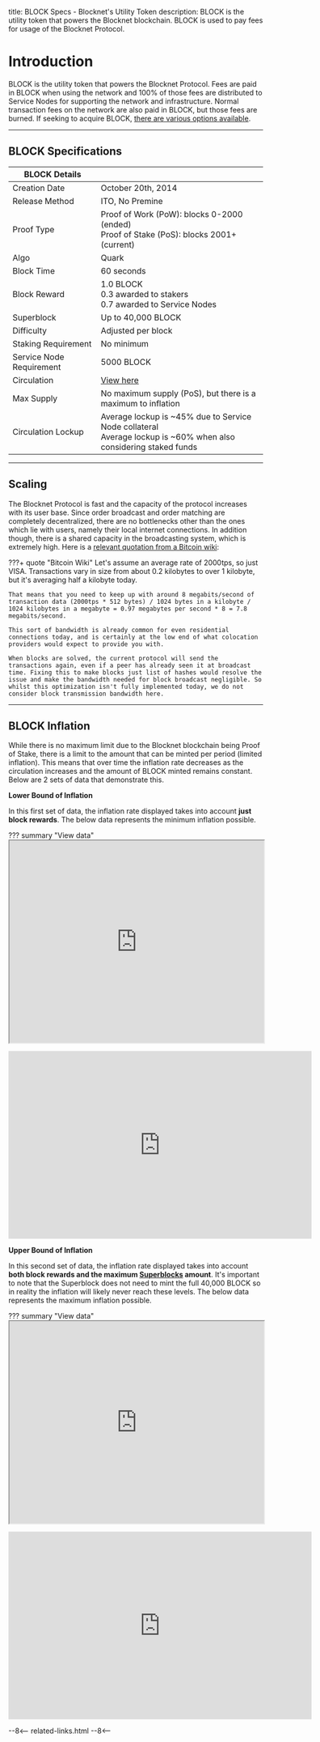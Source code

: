 title: BLOCK Specs - Blocknet's Utility Token
description: BLOCK is the utility token that powers the Blocknet blockchain. BLOCK is used to pay fees for usage of the Blocknet Protocol.

# Introduction

BLOCK is the utility token that powers the Blocknet Protocol. Fees are paid in BLOCK when using the network and 100% of those fees are distributed to Service Nodes for supporting the network and infrastructure. Normal transaction fees on the network are also paid in BLOCK, but those fees are burned. If seeking to acquire BLOCK, [there are various options available](/project/exchanges).

---

## BLOCK Specifications

|BLOCK Details 			| 					|
------------------------|--------------------
Creation Date   		| October 20th, 2014
Release Method  		| ITO, No Premine
Proof Type   			| Proof of Work (PoW): blocks 0-2000 (ended) <br>Proof of Stake (PoS): blocks 2001+ (current)
Algo					| Quark
Block Time 				| 60 seconds
Block Reward 			| 1.0 BLOCK <br>0.3 awarded to stakers <br>0.7 awarded to Service Nodes
Superblock 				| Up to 40,000 BLOCK
Difficulty				| Adjusted per block<span id="spec_difficulty"></span>
Staking Requirement		| No minimum
Service Node Requirement| 5000 BLOCK
Circulation 			| <span id="spec_circulation">[View here](https://chainz.cryptoid.info/block/)</span>
Max Supply 				| No maximum supply (PoS), but there is a maximum to inflation
Circulation Lockup 		| Average lockup is ~45% due to Service Node collateral <br>Average lockup is ~60% when also considering staked funds

<script type="text/javascript">
	function spec_numberPretty(num) {
		var number = num.toString().split('.');
		var prettyNum;
		if (number[0] > 0) {
			number[0] = number[0].replace(/\B(?=(\d{3})+(?!\d))/g, ",");
			if (number[1]) {
				number[1] = number[1].substr(0,2);
			}
	    prettyNum = number.join(".");
		} else {
			prettyNum = Math.round(num*1000000)/1000000;
		}
		return prettyNum;
	}
	function spec_getDifficulty() {
		var url = "https://chainz.cryptoid.info/block/api.dws?q=getdifficulty";
		spec_ajax(url, false).then(function(data) {
			if (!isNaN(Number(data))) {
				var difficulty = spec_numberPretty(Math.round( Number(data) ));
				document.getElementById("spec_difficulty").innerHTML = ", currently " + difficulty;
			}
		});
	}
	function spec_getCirculation() {
		var url = "https://chainz.cryptoid.info/block/api.dws?q=totalcoins";
		spec_ajax(url, false).then(function(data) {
			if (!isNaN(Number(data))) {
				var circulation = spec_numberPretty(Math.round( Number(data) ));
				document.getElementById("spec_circulation").innerHTML = "Currently " + circulation + " BLOCK";
			}
		});
	}
	function spec_ajax(url, json) {
		var ajaxPromise = new Promise(function(resolve, reject){
			var xhr = new XMLHttpRequest();
			var status = true;
			xhr.open('GET', url);
			xhr.send();
			xhr.onreadystatechange = function(){
				// check state of call
				if (xhr.readyState === 4){
					// check if call was successful
					if (xhr.status === 200){
						if (json) {
							var response = JSON.parse(this.responseText);
							// return data from callback
							resolve(response);
						} else {
							var response = this.responseText;
							// return data from callback
							resolve(response);
						}
					} else {
						// return error
						return console.log("failed request");
					}
				} else {
					if (status) {
						console.log("fetching...");
						status = false;
					}
				}
			}
		});
		return ajaxPromise;
	}
	document.addEventListener("DOMContentLoaded", function() {
		spec_getDifficulty();
		spec_getCirculation();
	});
</script>

---

## Scaling
The Blocknet Protocol is fast and the capacity of the protocol increases with its user base. Since order broadcast and order matching are completely decentralized, there are no bottlenecks other than the ones which lie with users, namely their local internet connections. In addition though, there is a shared capacity in the broadcasting system, which is extremely high. Here is a [relevant quotation from a Bitcoin wiki](https://en.bitcoin.it/wiki/Scalability#Scalability_targets): 

???+ quote "Bitcoin Wiki"
	Let's assume an average rate of 2000tps, so just VISA. Transactions vary in size from about 0.2 kilobytes to over 1 kilobyte, but it's averaging half a kilobyte today. 

	That means that you need to keep up with around 8 megabits/second of transaction data (2000tps * 512 bytes) / 1024 bytes in a kilobyte / 1024 kilobytes in a megabyte = 0.97 megabytes per second * 8 = 7.8 megabits/second. 

	This sort of bandwidth is already common for even residential connections today, and is certainly at the low end of what colocation providers would expect to provide you with.

	When blocks are solved, the current protocol will send the transactions again, even if a peer has already seen it at broadcast time. Fixing this to make blocks just list of hashes would resolve the issue and make the bandwidth needed for block broadcast negligible. So whilst this optimization isn't fully implemented today, we do not consider block transmission bandwidth here. 

<!-- Finally, there is an inherent limitation in the blockchains a party chooses to use that affects the time between exchanging tokens and performing subsequent exchanges with them, which is the blockchain's confirmation time. If a party wishes to exchange Bitcoin at a "trustless" (well, widely regarded as non-risky) level of security, (s)he should wait an hour before re-trading an address. However, there is the ability to adjust the number of confirmations required when performing an exchange, and even the ability to perform a “0-conf” exchange. It should be noted, though, that the risk increases with less confirmations used.  -->

---

## BLOCK Inflation

While there is no maximum limit due to the Blocknet blockchain being Proof of Stake, there is a limit to the amount that can be minted per period (limited inflation). This means that over time the inflation rate decreases as the circulation increases and the amount of BLOCK minted remains constant. Below are 2 sets of data that demonstrate this.

**Lower Bound of Inflation**

In this first set of data, the inflation rate displayed takes into account **just block rewards**. The below data represents the minimum inflation possible.

??? summary "View data"
	<iframe src="https://docs.google.com/spreadsheets/d/e/2PACX-1vRUGVYPXkYDso16xDhnGUes4OGGmNGE1wR1QhMtqHO7DtlymWCyZWQd5jQ3DNZqqOl12FvLQIrqM7gJ/pubhtml?gid=795490604&amp;single=true&amp;widget=true&amp;headers=false" width="100%" height="400px"></iframe>

<iframe width="600" height="371" seamless frameborder="0" scrolling="no" src="https://docs.google.com/spreadsheets/d/e/2PACX-1vRUGVYPXkYDso16xDhnGUes4OGGmNGE1wR1QhMtqHO7DtlymWCyZWQd5jQ3DNZqqOl12FvLQIrqM7gJ/pubchart?oid=1462390457&amp;format=interactive"></iframe>


**Upper Bound of Inflation**

In this second set of data, the inflation rate displayed takes into account **both block rewards and the maximum [Superblocks](/governance/introduction#superblock) amount**. It's important to note that the Superblock does not need to mint the full 40,000 BLOCK so in reality the inflation will likely never reach these levels. The below data represents the maximum inflation possible.

??? summary "View data"
	<iframe src="https://docs.google.com/spreadsheets/d/e/2PACX-1vRUGVYPXkYDso16xDhnGUes4OGGmNGE1wR1QhMtqHO7DtlymWCyZWQd5jQ3DNZqqOl12FvLQIrqM7gJ/pubhtml?gid=222507205&amp;single=true&amp;widget=true&amp;headers=false" width="100%" height="400px"></iframe>

<iframe width="600" height="371" seamless frameborder="0" scrolling="no" src="https://docs.google.com/spreadsheets/d/e/2PACX-1vRUGVYPXkYDso16xDhnGUes4OGGmNGE1wR1QhMtqHO7DtlymWCyZWQd5jQ3DNZqqOl12FvLQIrqM7gJ/pubchart?oid=2133394205&amp;format=interactive"></iframe>











<!-- 
======= Start: Related Links Section =======
- This is the related links section at the bottom of each page.
- It lists the links in the relatedLinks array variable below.
	Example: relatedLinks = [{"name":"Blocknet Website","link":"https://blocknet.co"},{"name":"API Docs","link":"https://api.blocknet.co"}];
- If the array is empty, ie. relatedLinks = [], then the related links section will not be displayed.
related-links.html
- The template and logic for the related links section can be found in docs/snippets/related-links.html
- The base path is defaulted to docs/snippets/, which can be edited in the mkdocs.yml file
- The template and logic is linked with markdown_extensions: pymdownx.snippets
-->
<script type="text/javascript">
var relatedLinks = [];
</script>

--8<--
related-links.html
--8<-- 
<!-- 
======= End: Related Links Section ======= 
-->





